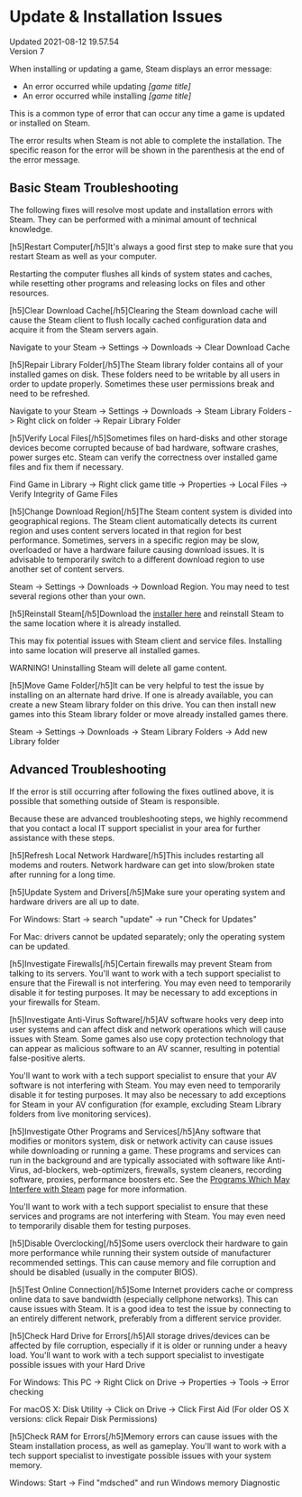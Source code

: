 # Update & Installation Issues
Updated 2021-08-12 19.57.54  
Version 7  

When installing or updating a game, Steam displays an error message:  
  
* An error occurred while updating *[game title]*
* An error occurred while installing *[game title]*
  
This is a common type of error that can occur any time a game is updated or installed on Steam.  
  
The error results when Steam is not able to complete the installation. The specific reason for the error will be shown in the parenthesis at the end of the error message.  
  
## Basic Steam Troubleshooting
The following fixes will resolve most update and installation errors with Steam. They can be performed with a minimal amount of technical knowledge.  
  
[h5]Restart Computer[/h5]It's always a good first step to make sure that you restart Steam as well as your computer.  
  
Restarting the computer flushes all kinds of system states and caches, while resetting other programs and releasing locks on files and other resources.  
  
[h5]Clear Download Cache[/h5]Clearing the Steam download cache will cause the Steam client to flush locally cached configuration data and acquire it from the Steam servers again.  
  
Navigate to your Steam -> Settings -> Downloads -> Clear Download Cache  
  
[h5]Repair Library Folder[/h5]The Steam library folder contains all of your installed games on disk. These folders need to be writable by all users in order to update properly. Sometimes these user permissions break and need to be refreshed.  
  
Navigate to your Steam -> Settings -> Downloads -> Steam Library Folders -> Right click on folder -> Repair Library Folder  
  
[h5]Verify Local Files[/h5]Sometimes files on hard-disks and other storage devices become corrupted because of bad hardware, software crashes, power surges etc. Steam can verify the correctness over installed game files and fix them if necessary.  
  
Find Game in Library -> Right click game title -> Properties -> Local Files -> Verify Integrity of Game Files  
  
[h5]Change Download Region[/h5]The Steam content system is divided into geographical regions. The Steam client automatically detects its current region and uses content servers located in that region for best performance. Sometimes, servers in a specific region may be slow, overloaded or have a hardware failure causing download issues. It is advisable to temporarily switch to a different download region to use another set of content servers.  
  
Steam -> Settings -> Downloads -> Download Region. You may need to test several regions other than your own.  
  
[h5]Reinstall Steam[/h5]Download the [installer here](http://store.steampowered.com/about/) and reinstall Steam to the same location where it is already installed.  
  
This may fix potential issues with Steam client and service files. Installing into same location will preserve all installed games.  
  
WARNING! Uninstalling Steam will delete all game content.  
  
[h5]Move Game Folder[/h5]It can be very helpful to test the issue by installing on an alternate hard drive. If one is already available, you can create a new Steam library folder on this drive. You can then install new games into this Steam library folder or move already installed games there.  
  
Steam -> Settings -> Downloads -> Steam Library Folders -> Add new Library folder  
  
## Advanced Troubleshooting
If the error is still occurring after following the fixes outlined above, it is possible that something outside of Steam is responsible.  
  
Because these are advanced troubleshooting steps, we highly recommend that you contact a local IT support specialist in your area for further assistance with these steps.  
  
[h5]Refresh Local Network Hardware[/h5]This includes restarting all modems and routers. Network hardware can get into slow/broken state after running for a long time.  
  
[h5]Update System and Drivers[/h5]Make sure your operating system and hardware drivers are all up to date.  
  
For Windows: Start -> search "update" -> run "Check for Updates"  
  
For Mac: drivers cannot be updated separately; only the operating system can be updated.  
  
[h5]Investigate Firewalls[/h5]Certain firewalls may prevent Steam from talking to its servers. You'll want to work with a tech support specialist to ensure that the Firewall is not interfering. You may even need to temporarily disable it for testing purposes. It may be necessary to add exceptions in your firewalls for Steam.  
  
[h5]Investigate Anti-Virus Software[/h5]AV software hooks very deep into user systems and can affect disk and network operations which will cause issues with Steam. Some games also use copy protection technology that can appear as malicious software to an AV scanner, resulting in potential false-positive alerts.  
  
You'll want to work with a tech support specialist to ensure that your AV software is not interfering with Steam. You may even need to temporarily disable it for testing purposes. It may also be necessary to add exceptions for Steam in your AV configuration (for example, excluding Steam Library folders from live monitoring services).  
  
[h5]Investigate Other Programs and Services[/h5]Any software that modifies or monitors system, disk or network activity can cause issues while downloading or running a game. These programs and services can run in the background and are typically associated with software like Anti-Virus, ad-blockers, web-optimizers, firewalls, system cleaners, recording software, proxies, performance boosters etc. See the [Programs Which May Interfere with Steam](https://help.steampowered.com/en/faqs/view/1F39-DCB4-FF28-5748) page for more information.  
  
You'll want to work with a tech support specialist to ensure that these services and programs are not interfering with Steam. You may even need to temporarily disable them for testing purposes.  
  
[h5]Disable Overclocking[/h5]Some users overclock their hardware to gain more performance while running their system outside of manufacturer recommended settings. This can cause memory and file corruption and should be disabled (usually in the computer BIOS).  
  
[h5]Test Online Connection[/h5]Some Internet providers cache or compress online data to save bandwidth (especially cellphone networks). This can cause issues with Steam. It is a good idea to test the issue by connecting to an entirely different network, preferably from a different service provider.  
  
[h5]Check Hard Drive for Errors[/h5]All storage drives/devices can be affected by file corruption, especially if it is older or running under a heavy load. You'll want to work with a tech support specialist to investigate possible issues with your Hard Drive  
  
For Windows: This PC -> Right Click on Drive -> Properties -> Tools -> Error checking  
  
For macOS X: Disk Utility -> Click on Drive -> Click First Aid (For older OS X versions: click Repair Disk Permissions)  
  
[h5]Check RAM for Errors[/h5]Memory errors can cause issues with the Steam installation process, as well as gameplay. You'll want to work with a tech support specialist to investigate possible issues with your system memory.  
  
Windows: Start -> Find "mdsched" and run Windows memory Diagnostic